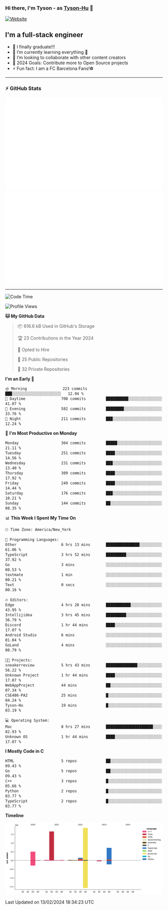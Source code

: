 ### Hi there, I'm Tyson - as [Tyson-Hu][website] 👋

[![Website](https://img.shields.io/website?label=Tianzhe.me&style=for-the-badge&url=https%3A%2F%2Ftianzhe.me)](https://tianzhe.me)


## I'm a full-stack engineer

- 🔭 I finally graduate!!!
- 🌱 I’m currently learning everything 🤣
- 👯 I’m looking to collaborate with other content creators
- 🥅 2024 Goals: Contribute more to Open Source projects
- ⚡ Fun fact: I am a FC Barcelona Fans!⚽️

---

### ⚡️ GitHub Stats
![](https://raw.githubusercontent.com/Tyson-Hu/github-stats-card/master/generated/overview.svg)
![](https://raw.githubusercontent.com/Tyson-Hu/github-stats-card/master/generated/languages.svg)

---

<!--START_SECTION:waka-->
![Code Time](http://img.shields.io/badge/Code%20Time-10%20hrs%2019%20mins-blue)

![Profile Views](http://img.shields.io/badge/Profile%20Views-53-blue)

**🐱 My GitHub Data** 

> 📦 616.6 kB Used in GitHub's Storage 
 > 
> 🏆 23 Contributions in the Year 2024
 > 
> 💼 Opted to Hire
 > 
> 📜 25 Public Repositories 
 > 
> 🔑 32 Private Repositories 
 > 
**I'm an Early 🐤** 

```text
🌞 Morning                223 commits         ███░░░░░░░░░░░░░░░░░░░░░░   12.94 % 
🌆 Daytime                708 commits         ██████████░░░░░░░░░░░░░░░   41.07 % 
🌃 Evening                582 commits         ████████░░░░░░░░░░░░░░░░░   33.76 % 
🌙 Night                  211 commits         ███░░░░░░░░░░░░░░░░░░░░░░   12.24 % 
```
📅 **I'm Most Productive on Monday** 

```text
Monday                   364 commits         █████░░░░░░░░░░░░░░░░░░░░   21.11 % 
Tuesday                  251 commits         ████░░░░░░░░░░░░░░░░░░░░░   14.56 % 
Wednesday                231 commits         ███░░░░░░░░░░░░░░░░░░░░░░   13.40 % 
Thursday                 309 commits         ████░░░░░░░░░░░░░░░░░░░░░   17.92 % 
Friday                   249 commits         ████░░░░░░░░░░░░░░░░░░░░░   14.44 % 
Saturday                 176 commits         ███░░░░░░░░░░░░░░░░░░░░░░   10.21 % 
Sunday                   144 commits         ██░░░░░░░░░░░░░░░░░░░░░░░   08.35 % 
```


📊 **This Week I Spent My Time On** 

```text
🕑︎ Time Zone: America/New_York

💬 Programming Languages: 
Other                    6 hrs 13 mins       ███████████████░░░░░░░░░░   61.06 % 
TypeScript               3 hrs 52 mins       █████████░░░░░░░░░░░░░░░░   37.92 % 
Go                       3 mins              ░░░░░░░░░░░░░░░░░░░░░░░░░   00.53 % 
textmate                 1 min               ░░░░░░░░░░░░░░░░░░░░░░░░░   00.21 % 
Text                     0 secs              ░░░░░░░░░░░░░░░░░░░░░░░░░   00.16 % 

🔥 Editors: 
Edge                     4 hrs 28 mins       ███████████░░░░░░░░░░░░░░   43.95 % 
Intellijidea             3 hrs 45 mins       █████████░░░░░░░░░░░░░░░░   36.79 % 
Discord                  1 hr 44 mins        ████░░░░░░░░░░░░░░░░░░░░░   17.07 % 
Android Studio           6 mins              ░░░░░░░░░░░░░░░░░░░░░░░░░   01.04 % 
GoLand                   4 mins              ░░░░░░░░░░░░░░░░░░░░░░░░░   00.79 % 

🐱‍💻 Projects: 
sneakerreview            5 hrs 43 mins       ██████████████░░░░░░░░░░░   56.22 % 
Unknown Project          1 hr 44 mins        ████░░░░░░░░░░░░░░░░░░░░░   17.07 % 
WebAppProject            44 mins             ██░░░░░░░░░░░░░░░░░░░░░░░   07.34 % 
CSE486-PA2               25 mins             █░░░░░░░░░░░░░░░░░░░░░░░░   04.24 % 
Tyson-Hu                 19 mins             █░░░░░░░░░░░░░░░░░░░░░░░░   03.19 % 

💻 Operating System: 
Mac                      8 hrs 27 mins       █████████████████████░░░░   82.93 % 
Unknown OS               1 hr 44 mins        ████░░░░░░░░░░░░░░░░░░░░░   17.07 % 
```

**I Mostly Code in C** 

```text
HTML                     5 repos             ██░░░░░░░░░░░░░░░░░░░░░░░   09.43 % 
Go                       5 repos             ██░░░░░░░░░░░░░░░░░░░░░░░   09.43 % 
C++                      3 repos             █░░░░░░░░░░░░░░░░░░░░░░░░   05.66 % 
Python                   2 repos             █░░░░░░░░░░░░░░░░░░░░░░░░   03.77 % 
TypeScript               2 repos             █░░░░░░░░░░░░░░░░░░░░░░░░   03.77 % 
```



**Timeline**

![Lines of Code chart](https://raw.githubusercontent.com/Tyson-Hu/Tyson-Hu/main/assets/bar_graph.png)


 Last Updated on 13/02/2024 18:34:23 UTC
<!--END_SECTION:waka-->


[website]: https://github.com/Tyson-Hu

